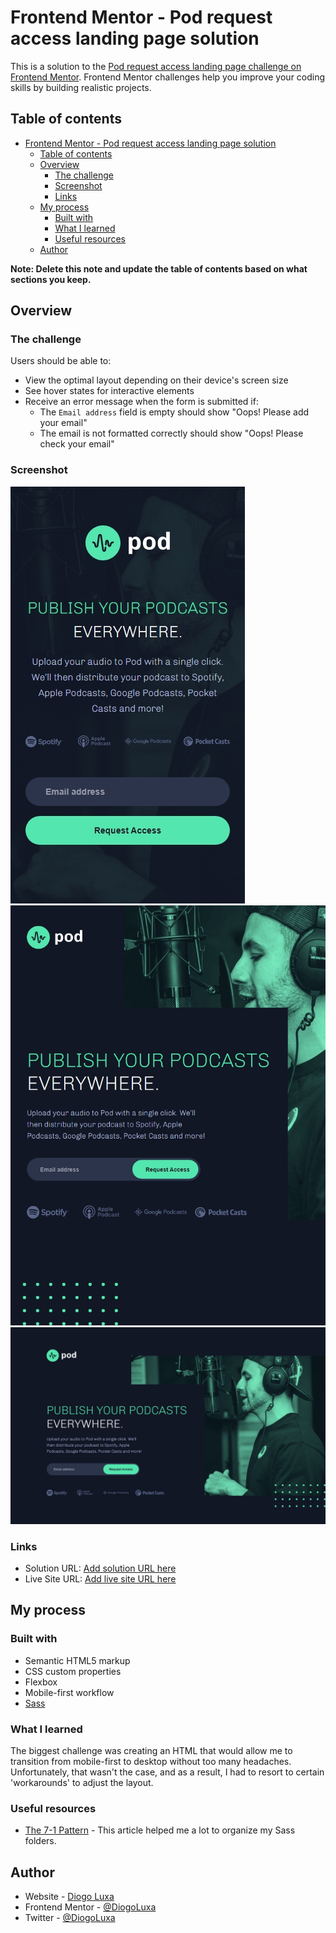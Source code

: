 # Frontend Mentor - Pod request access landing page solution

This is a solution to the [Pod request access landing page challenge on Frontend Mentor](https://www.frontendmentor.io/challenges/pod-request-access-landing-page-eyTmdkLSG). Frontend Mentor challenges help you improve your coding skills by building realistic projects.

## Table of contents

- [Frontend Mentor - Pod request access landing page solution](#frontend-mentor---pod-request-access-landing-page-solution)
  - [Table of contents](#table-of-contents)
  - [Overview](#overview)
    - [The challenge](#the-challenge)
    - [Screenshot](#screenshot)
    - [Links](#links)
  - [My process](#my-process)
    - [Built with](#built-with)
    - [What I learned](#what-i-learned)
    - [Useful resources](#useful-resources)
  - [Author](#author)

**Note: Delete this note and update the table of contents based on what sections you keep.**

## Overview

### The challenge

Users should be able to:

- View the optimal layout depending on their device's screen size
- See hover states for interactive elements
- Receive an error message when the form is submitted if:
  - The `Email address` field is empty should show "Oops! Please add your email"
  - The email is not formatted correctly should show "Oops! Please check your email"

### Screenshot

![Mobile Screenshot](./assets/mobile-screen.png)
![Tablet Screenshot](./assets/tablet-screen.png)
![Desktop Screenshot](./assets/desktop-screen.png)

### Links

- Solution URL: [Add solution URL here](https://your-solution-url.com)
- Live Site URL: [Add live site URL here](https://your-live-site-url.com)

## My process

### Built with

- Semantic HTML5 markup
- CSS custom properties
- Flexbox
- Mobile-first workflow
- [Sass](https://sass-lang.com/)

### What I learned

The biggest challenge was creating an HTML that would allow me to transition from mobile-first to desktop without too many headaches. Unfortunately, that wasn't the case, and as a result, I had to resort to certain 'workarounds' to adjust the layout.

### Useful resources

- [The 7-1 Pattern](https://www.educative.io/courses/sass-for-css/the-7-1-pattern) - This article helped me a lot to organize my Sass folders.

## Author

- Website - [Diogo Luxa](https://dlxagency.online/)
- Frontend Mentor - [@DiogoLuxa](https://www.frontendmentor.io/profile/DiogoLuxa)
- Twitter - [@DiogoLuxa](https://twitter.com/DiogoLuxa)
